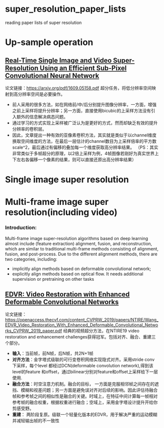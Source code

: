 # super_resolution_paper_lists
reading paper lists of super resolution

# Up-sample operation
## [Real-Time Single Image and Video Super-Resolution Using an Efficient Sub-Pixel Convolutional Neural Network](https://arxiv.org/pdf/1609.05158.pdf)
论文链接：https://arxiv.org/pdf/1609.05158.pdf
超分任务，将低分辨率空间映射到高分辨率空间是必要操作。
  * 前人采用的很多方法，如在网络前/中/后分别提升图像分辨率，一方面，增强之前上采样将提升分辨率；另一方面，直接使用bicubic的上采样方法没有引入额外的信息解决病态问题。
  * 通过学习的方式实现上采样被广泛认为是更好的方式，然而却缺乏有效的提升分辨率的卷积层。
  * 因此，文章提出一种有效的亚像素卷积方法，其实就是类似于以channel维度换取空间维度的方法，在最后一层估计的channel数目为上采样倍率的平方数scale^2，最后通过有偏移的叠加每一个维度获取高分辨率结果。
（PS：其实非常类似于多帧超分的原理，以2倍上采样为例，4帧图像若刚好为真实世界上下左右各偏移一个像素的结果，则可以直接还原出高分辨率结果）

# Single image super resolution

# Multi-frame image super resolution(including video)
### Introduction:
Multi-frame image super-resolution algorithms based on deep learning almost include (feature extraction) alignment, fusion, and reconstruction, which are similar to traditional multi-frame methods consisting of alignment, fusion, and post-process. Due to the different alignment methods, there are two categories, including: 
* implicitly align methods based on deformable convolutional network; 
* explicitly align methods based on optical flow. It needs additional supervision or pretraining on other tasks
## [EDVR: Video Restoration with Enhanced Deformable Convolutional Networks](https://openaccess.thecvf.com/content_CVPRW_2019/papers/NTIRE/Wang_EDVR_Video_Restoration_With_Enhanced_Deformable_Convolutional_Networks_CVPRW_2019_paper.pdf)
论文链接：https://openaccess.thecvf.com/content_CVPRW_2019/papers/NTIRE/Wang_EDVR_Video_Restoration_With_Enhanced_Deformable_Convolutional_Networks_CVPRW_2019_paper.pdf
经典的视频超分方法，在NTIRE19 video restoration and enhancement challenges获得冠军。包括对齐、融合、重建三个部分。
* **输入**：当前帧，前N帧，后N帧，共2N+1帧
* **对齐方法**：金字塔式级联的可行变卷积网络实现隐式对齐。采用stride conv 下采样，每个level 都经过DCN(deformable convolution network),得到该level的feature 和offset，通过bilinear分别对feature和offset上采样给下一层使用.
* **融合方法**：时空注意力机制。融合的目标， 一方面是克服相邻帧之间存在的遮挡、模糊和视差问题；另一方面是避免误对齐对后续的影响。因此评估待融合帧和参考帧之间的相似性是融合的关键。时域上，在特征中间计算每一帧相对参考帧的融合权重，根据权重进行融合；空域上，采用金字塔设计提升开给你剪感受野。
* **重建**： 两阶段复原。级联一个轻量化版本的EDVR，用于解决严重的运动模糊并减轻输出帧的不一致性

